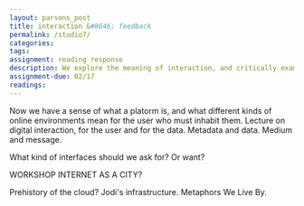 ```yaml
---  
layout: parsons_post  
title: interaction &#8646; feedback
permalink: /studio7/  
categories:   
tags:  
assignment: reading response
description: We explore the meaning of interaction, and critically examine different forms of interactivity offered by objects on the web. 
assignment-due: 02/17
readings: 
---  
```


Now we have a sense of what a platorm is, and what different kinds of online environments mean for the user who must inhabit them. Lecture on digital interaction, for the user and for the data. Metadata and data. Medium and message. 

What kind of interfaces should we ask for? Or want? 

WORKSHOP INTERNET AS A CITY?

Prehistory of the cloud?
Jodi's infrastructure.
Metaphors We Live By.
